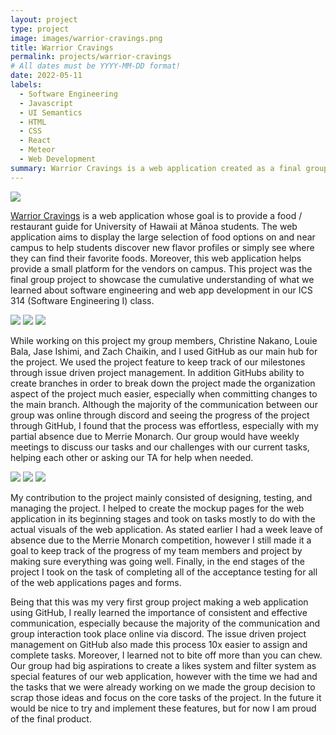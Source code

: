 ```yaml
---
layout: project
type: project
image: images/warrior-cravings.png
title: Warrior Cravings
permalink: projects/warrior-cravings
# All dates must be YYYY-MM-DD format!
date: 2022-05-11
labels:
  - Software Engineering
  - Javascript
  - UI Semantics
  - HTML
  - CSS
  - React 
  - Meteor
  - Web Development
summary: Warrior Cravings is a web application created as a final group project for the Software Engineering I (ICS 314) class. It aims to showcase the diverse food option provided on the UHM campus, help students discover new flavor profiles, and provide a platform for the vendors on campus.
---
```

<img class="ui round image" src="{{ site.baseurl }}/images/Screen Shot 2022-05-12 at 9.55.49 AM.png">

[Warrior Cravings](https://warrior-cravings.github.io/) is a web application whose goal is to provide a food / restaurant guide for University of Hawaii at Mānoa students. The web application aims to display the large selection of food options on and near campus to help students discover new flavor profiles or simply see where they can find their favorite foods. Moreover, this web application helps provide a small platform for the vendors on campus. This project was the final group project to showcase the cumulative understanding of what we learned about software engineering and web app development in our ICS 314 (Software Engineering I) class. 

<img class="ui round image" src="{{ site.baseurl }}/images/Screen Shot 2022-05-12 at 9.56.06 AM.png">
<img class="ui round image" src="{{ site.baseurl }}/images/Screen Shot 2022-05-12 at 9.56.16 AM.png">
<img class="ui round image" src="{{ site.baseurl }}/images/Screen Shot 2022-05-12 at 9.56.27 AM.png">

While working on this project my group members, Christine Nakano, Louie Bala, Jase Ishimi, and Zach Chaikin, and I used GitHub as our main hub for the project. We used the project feature to keep track of our milestones through issue driven project management. In addition GitHubs ability to create branches in order to break down the project made the organization aspect of the project much easier, especially when committing changes to the main branch. Although the majority of the communication between our group was online through discord and seeing the progress of the project through GitHub, I found that the process was effortless, especially with my partial absence due to Merrie Monarch. Our group would have weekly meetings to discuss our tasks and our challenges with our current tasks, helping each other or asking our TA for help when needed. 

<img class="ui round image" src="{{ site.baseurl }}/images/Screen Shot 2022-05-12 at 10.42.29 AM.png">
<img class="ui round image" src="{{ site.baseurl }}/images/Screen Shot 2022-05-12 at 10.42.48 AM.png">
<img class="ui round image" src="{{ site.baseurl }}/images/Screen Shot 2022-05-12 at 10.43.12 AM.png">

My contribution to the project mainly consisted of designing, testing, and managing the project. I helped to create the mockup pages for the web application in its beginning stages and took on tasks mostly to do with the actual visuals of the web application. As stated earlier I had a week leave of absence due to the Merrie Monarch competition, however I still made it a goal to keep track of the progress of my team members and project by making sure everything was going well. Finally, in the end stages of the project I took on the task of completing all of the acceptance testing for all of the web applications pages and forms. 

Being that this was my very first group project making a web application using GitHub, I really learned the importance of consistent and effective communication, especially because the majority of the communication and group interaction took place online via discord. The issue driven project management on GitHub also made this process 10x easier to assign and complete tasks. Moreover, I learned not to bite off more than you can chew. Our group had big aspirations to create a likes system and filter system as special features of our web application, however with the time we had and the tasks that we were already working on we made the group decision to scrap those ideas and focus on the core tasks of the project. In the future it would be nice to try and implement these features, but for now I am proud of the final product.

